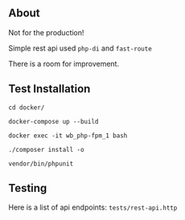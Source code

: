 About
------------

Not for the production!

Simple rest api used `php-di` and `fast-route`

There is a room for improvement.

Test Installation
------------

`cd docker/`

`docker-compose up --build`

`docker exec -it wb_php-fpm_1 bash`

`./composer install -o`

`vendor/bin/phpunit`

Testing
------------

Here is a list of api endpoints: `tests/rest-api.http` 